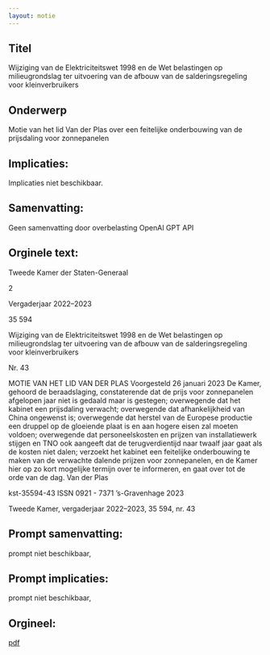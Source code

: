 ```yaml
---
layout: motie
---
```

## Titel
Wijziging van de Elektriciteitswet 1998 en de Wet belastingen op milieugrondslag ter uitvoering van de afbouw van de salderingsregeling voor kleinverbruikers
## Onderwerp
Motie van het lid Van der Plas over een feitelijke onderbouwing van de prijsdaling voor zonnepanelen
## Implicaties:
Implicaties niet beschikbaar.
## Samenvatting:
Geen samenvatting door overbelasting OpenAI GPT API
## Orginele text:


Tweede Kamer der Staten-Generaal

2

Vergaderjaar 2022–2023

35 594

Wijziging van de Elektriciteitswet 1998 en de
Wet belastingen op milieugrondslag ter
uitvoering van de afbouw van de
salderingsregeling voor kleinverbruikers

Nr. 43

MOTIE VAN HET LID VAN DER PLAS
Voorgesteld 26 januari 2023
De Kamer,
gehoord de beraadslaging,
constaterende dat de prijs voor zonnepanelen afgelopen jaar niet is
gedaald maar is gestegen;
overwegende dat het kabinet een prijsdaling verwacht;
overwegende dat afhankelijkheid van China ongewenst is;
overwegende dat herstel van de Europese productie een druppel op de
gloeiende plaat is en aan hogere eisen zal moeten voldoen;
overwegende dat personeelskosten en prijzen van installatiewerk stijgen
en TNO ook aangeeft dat de terugverdientijd naar twaalf jaar gaat als de
kosten niet dalen;
verzoekt het kabinet een feitelijke onderbouwing te maken van de
verwachte dalende prijzen voor zonnepanelen, en de Kamer hier op zo
kort mogelijke termijn over te informeren,
en gaat over tot de orde van de dag.
Van der Plas

kst-35594-43
ISSN 0921 - 7371
’s-Gravenhage 2023

Tweede Kamer, vergaderjaar 2022–2023, 35 594, nr. 43


## Prompt samenvatting:
prompt niet beschikbaar,

## Prompt implicaties:
prompt niet beschikbaar,
## Orgineel:
[pdf](https://gegevensmagazijn.tweedekamer.nl/OData/v4/2.0/Document(ad6d41ec-a10d-4f07-a8c7-bb9c15b35881)/resource)
